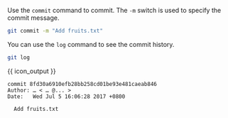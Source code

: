Use the `commit` command to commit. The `-m` switch is used to specify the commit message.

```sh
git commit -m "Add fruits.txt"
```

You can use the `log` command to see the commit history.

```sh
git log
```
{{ icon_output }}
```
commit 8fd30a6910efb28bb258cd01be93e481caeab846
Author: … < … @... >
Date:   Wed Jul 5 16:06:28 2017 +0800

  Add fruits.txt
```
